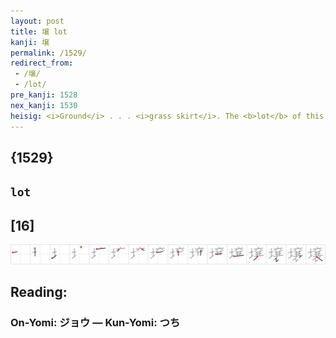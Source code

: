 ```yaml
---
layout: post
title: 壌 lot
kanji: 壌
permalink: /1529/
redirect_from:
 - /壌/
 - /lot/
pre_kanji: 1528
nex_kanji: 1530
heisig: <i>Ground</i> . . . <i>grass skirt</i>. The <b>lot</b> of this key word refers to a portion of land.
---
```


## {1529}

## `lot`

## [16]

<div class="stroke"><img src="../images/E5A38C.png" /></div>

## Reading:

### On-Yomi: ジョウ &mdash; Kun-Yomi: つち
